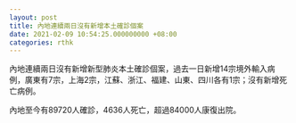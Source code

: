 ```yaml
---
layout: post
title: 內地連續兩日沒有新增本土確診個案
date: 2021-02-09 10:54:25.000000000 +08:00
categories: rthk
---
```


內地連續兩日沒有新增新型肺炎本土確診個案，過去一日新增14宗境外輸入病例，廣東有7宗，上海2宗，江蘇、浙江、福建、山東、四川各有1宗；沒有新增死亡病例。

內地至今有89720人確診，4636人死亡，超過84000人康復出院。

